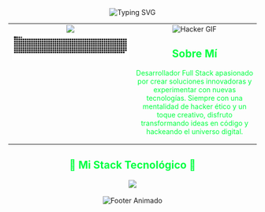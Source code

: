 <div align="center">

<img src="https://readme-typing-svg.demolab.com?font=Fira+Code&size=32&pause=1000&color=00FF41&background=00000000&center=true&vCenter=true&width=900&lines=console.log('Hola%2C+soy+TRIANA+115');Desarrollador+Full+Stack+%F0%9F%9A%80;Code+is+my+Art;Hackeando+el+universo+digital..." alt="Typing SVG" />

</div>

<table align="center" style="border: none; border-collapse: collapse; width: 100%;">
  <tr style="border: none;">
    <td style="border: none; vertical-align: top; width: 50%;">
      <div align="center">
        <img src="https://github-readme-stats.vercel.app/api?username=123Brandongomez&show_icons=true&theme=algolia&hide_border=true&bg_color=00000000&title_color=00FF41&icon_color=00FF41&text_color=00FF41" />
        <img src="https://raw.githubusercontent.com/Platane/snk/output/github-contribution-grid-snake-dark.svg" alt="Snake Animation" />
      </div>
    </td>
    <td style="border: none; vertical-align: top; width: 50%;">
      <div align="center">
        <img src="https://media.tenor.com/Y2N3kS_n2wYAAAAC/the-matrix-matrix.gif" alt="Hacker GIF" width="100%" />
      </div>
      <div align="center" style="margin-top: 20px;">
        <h2 style="color: #00FF41;">Sobre Mí</h2>
        <p style="color: #00FF41; text-align: center;">
          Desarrollador Full Stack apasionado por crear soluciones innovadoras y experimentar con nuevas tecnologías. Siempre con una mentalidad de hacker ético y un toque creativo, disfruto transformando ideas en código y hackeando el universo digital.
        </p>
      </div>
    </td>
  </tr>
</table>

<div align="center">
  <h2 style="color: #00FF41;">🚀 Mi Stack Tecnológico 🚀</h2>
  <p>
    <img src="https://skillicons.dev/icons?i=laravel,php,python,nodejs,nestjs,prisma,react,nextjs,tailwind,bootstrap,css,mysql,postgres,mongodb,docker" />
  </p>
</div>

<div align="center">

<img src="https://readme-typing-svg.demolab.com?font=Fira+Code&size=24&pause=1000&color=00FF41&background=00000000&center=true&vCenter=true&width=700&lines=Siempre+en+modo+hacker!;La+creatividad+es+mi+superpoder...;Let's+code+the+future+%F0%9F%9A%80" alt="Footer Animado" />

</div>
